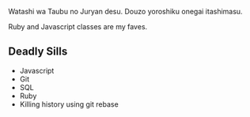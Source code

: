 Watashi wa Taubu no Juryan desu. Douzo yoroshiku onegai itashimasu.

Ruby and Javascript classes are my faves.

## Deadly Sills
* Javascript
* Git 
* SQL
* Ruby
* Killing history using git rebase

